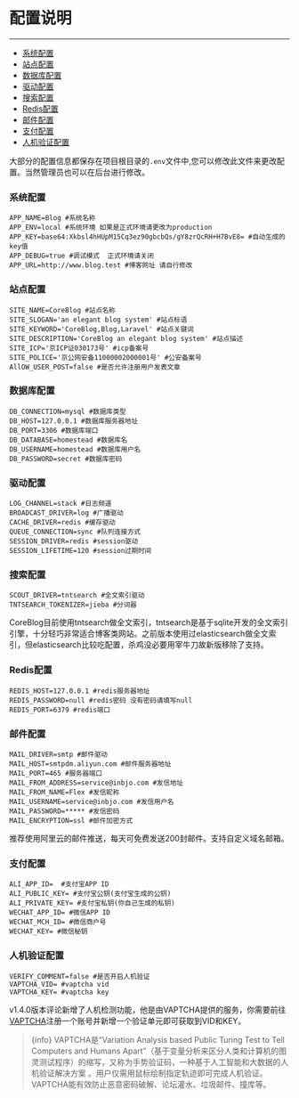# 配置说明

---
- [系统配置](#system)
- [站点配置](#site)
- [数据库配置](#database)
- [驱动配置](#driver)
- [搜索配置](#search)
- [Redis配置](#redis)
- [邮件配置](#mail)
- [支付配置](#pay)
- [人机验证配置](#vaptcha)

大部分的配置信息都保存在项目根目录的`.env`文件中,您可以修改此文件来更改配置。当然管理员也可以在后台进行修改。

<a name="system"></a>
### 系统配置
```text
APP_NAME=Blog #系统名称
APP_ENV=local #系统环境 如果是正式环境请更改为production
APP_KEY=base64:Xkbsl4hHUpM15Cq3ez90gbcbQs/gY8zrQcRH+H7BvE8= #自动生成的key值 
APP_DEBUG=true #调试模式  正式环境请关闭
APP_URL=http://www.blog.test #博客网址 请自行修改
```

<a name="site"></a>
### 站点配置
```text
SITE_NAME=CoreBlog #站点名称
SITE_SLOGAN='an elegant blog system' #站点标语
SITE_KEYWORD='CoreBlog,Blog,Laravel' #站点关键词
SITE_DESCRIPTION='CoreBlog an elegant blog system' #站点描述
SITE_ICP='京ICP证030173号' #icp备案号
SITE_POLICE='京公网安备11000002000001号' #公安备案号
AllOW_USER_POST=false #是否允许注册用户发表文章
```

<a name="database"></a>
### 数据库配置
```text
DB_CONNECTION=mysql #数据库类型
DB_HOST=127.0.0.1 #数据库服务器地址
DB_PORT=3306 #数据库端口
DB_DATABASE=homestead #数据库名
DB_USERNAME=homestead #数据库用户名
DB_PASSWORD=secret #数据库密码
```

<a name="driver"></a>
### 驱动配置
```text
LOG_CHANNEL=stack #日志频道
BROADCAST_DRIVER=log #广播驱动
CACHE_DRIVER=redis #缓存驱动
QUEUE_CONNECTION=sync #队列连接方式
SESSION_DRIVER=redis #session驱动
SESSION_LIFETIME=120 #session过期时间
```

<a name="search"></a>
### 搜索配置
```text
SCOUT_DRIVER=tntsearch #全文索引驱动
TNTSEARCH_TOKENIZER=jieba #分词器
```
CoreBlog目前使用tntsearch做全文索引，tntsearch是基于sqlite开发的全文索引引擎，十分轻巧非常适合博客类网站。之前版本使用过elasticsearch做全文索引，但elasticsearch比较吃配置，杀鸡没必要用宰牛刀故新版移除了支持。

<a name="redis"></a>
### Redis配置
```text
REDIS_HOST=127.0.0.1 #redis服务器地址
REDIS_PASSWORD=null #redis密码 没有密码请填写null
REDIS_PORT=6379 #redis端口
```

<a name="mail"></a>
### 邮件配置
```text
MAIL_DRIVER=smtp #邮件驱动
MAIL_HOST=smtpdm.aliyun.com #邮件服务器地址
MAIL_PORT=465 #服务器端口
MAIL_FROM_ADDRESS=service@inbjo.com #发信地址
MAIL_FROM_NAME=Flex #发信昵称
MAIL_USERNAME=service@inbjo.com #发信用户名
MAIL_PASSWORD=***** #发信密码
MAIL_ENCRYPTION=ssl #邮件加密方式
```
推荐使用阿里云的邮件推送，每天可免费发送200封邮件。支持自定义域名邮箱。

<a name="pay"></a>
### 支付配置
```text
ALI_APP_ID=  #支付宝APP ID
ALI_PUBLIC_KEY= #支付宝公钥(支付宝生成的公钥)
ALI_PRIVATE_KEY= #支付宝私钥(你自己生成的私钥)
WECHAT_APP_ID= #微信APP ID
WECHAT_MCH_ID= #微信商户号
WECHAT_KEY= #微信秘钥
```

<a name="vaptcha"></a>
### 人机验证配置
```text
VERIFY_COMMENT=false #是否开启人机验证
VAPTCHA_VID= #vaptcha vid
VAPTCHA_KEY= #vaptcha key
```
v1.4.0版本评论新增了人机检测功能，他是由VAPTCHA提供的服务，你需要前往[VAPTCHA](https://www.vaptcha.com/)注册一个账号并新增一个验证单元即可获取到VID和KEY。  
> {info} VAPTCHA是“Variation Analysis based Public Turing Test to Tell Computers and Humans Apart”（基于变量分析来区分人类和计算机的图灵测试程序）的缩写，又称为手势验证码，一种基于人工智能和大数据的人机验证解决方案 。用户仅需用鼠标绘制指定轨迹即可完成人机验证。VAPTCHA能有效防止恶意密码破解、论坛灌水、垃圾邮件、撞库等。
